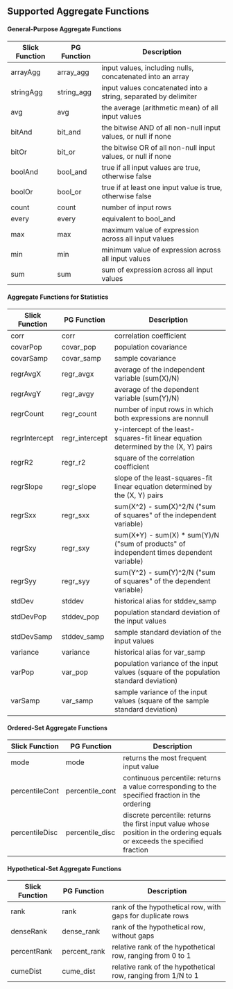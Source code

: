Supported Aggregate Functions
------------------------------

#### General-Purpose Aggregate Functions
| Slick Function  | PG Function      |        Description            |
| --------------- | ---------------- | ----------------------------- |
| arrayAgg        | array_agg        | input values, including nulls, concatenated into an array |
| stringAgg       | string_agg       | input values concatenated into a string, separated by delimiter |
| avg             | avg              | the average (arithmetic mean) of all input values |
| bitAnd          | bit_and          | the bitwise AND of all non-null input values, or null if none |
| bitOr           | bit_or           | the bitwise OR of all non-null input values, or null if none |
| boolAnd         | bool_and         | true if all input values are true, otherwise false |
| boolOr          | bool_or          | true if at least one input value is true, otherwise false |
| count           | count            | number of input rows |
| every           | every            | equivalent to bool_and |
| max             | max              | maximum value of expression across all input values |
| min             | min              | minimum value of expression across all input values |
| sum             | sum              | sum of expression across all input values  |

#### Aggregate Functions for Statistics
| Slick Function  | PG Function      |        Description            |
| --------------- | ---------------- | ----------------------------- |
| corr            | corr             | correlation coefficient       |
| covarPop        | covar_pop        | population covariance         |
| covarSamp       | covar_samp       | sample covariance             |
| regrAvgX        | regr_avgx        | average of the independent variable (sum(X)/N) |
| regrAvgY        | regr_avgy        | average of the dependent variable (sum(Y)/N) |
| regrCount       | regr_count       | number of input rows in which both expressions are nonnull |
| regrIntercept   | regr_intercept   | y-intercept of the least-squares-fit linear equation determined by the (X, Y) pairs |
| regrR2          | regr_r2          | square of the correlation coefficient |
| regrSlope       | regr_slope       | slope of the least-squares-fit linear equation determined by the (X, Y) pairs |
| regrSxx         | regr_sxx         | sum(X^2) - sum(X)^2/N ("sum of squares" of the independent variable) |
| regrSxy         | regr_sxy         | sum(X*Y) - sum(X) * sum(Y)/N ("sum of products" of independent times dependent variable) |
| regrSyy         | regr_syy         | sum(Y^2) - sum(Y)^2/N ("sum of squares" of the dependent variable) |
| stdDev          | stddev           | historical alias for stddev_samp |
| stdDevPop       | stddev_pop       | population standard deviation of the input values |
| stdDevSamp      | stddev_samp      | sample standard deviation of the input values |
| variance        | variance         | historical alias for var_samp |
| varPop          | var_pop          | population variance of the input values (square of the population standard deviation) |
| varSamp         | var_samp         | sample variance of the input values (square of the sample standard deviation) |

#### Ordered-Set Aggregate Functions
| Slick Function  | PG Function      |        Description            |
| --------------- | ---------------- | ----------------------------- |
| mode            | mode             | returns the most frequent input value |
| percentileCont  | percentile_cont  | continuous percentile: returns a value corresponding to the specified fraction in the ordering |
| percentileDisc  | percentile_disc  | discrete percentile: returns the first input value whose position in the ordering equals or exceeds the specified fraction |

#### Hypothetical-Set Aggregate Functions
| Slick Function  | PG Function      |        Description            |
| --------------- | ---------------- | ----------------------------- |
| rank            | rank             | rank of the hypothetical row, with gaps for duplicate rows |
| denseRank       | dense_rank       | rank of the hypothetical row, without gaps |
| percentRank     | percent_rank     | relative rank of the hypothetical row, ranging from 0 to 1 |
| cumeDist        | cume_dist        | relative rank of the hypothetical row, ranging from 1/N to 1 |
